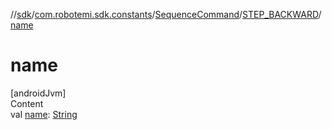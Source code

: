 //[sdk](../../../../index.md)/[com.robotemi.sdk.constants](../../index.md)/[SequenceCommand](../index.md)/[STEP_BACKWARD](index.md)/[name](name.md)



# name  
[androidJvm]  
Content  
val [name](name.md): [String](https://kotlinlang.org/api/latest/jvm/stdlib/kotlin/-string/index.html)  



